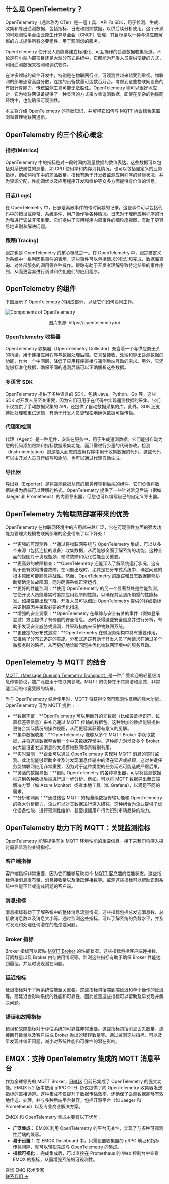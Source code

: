## 什么是 OpenTelemetry？

OpenTelemetry（通常称为 OTel）是一组工具、API 和 SDK，用于检测、生成、收集和导出遥测数据，包括指标、日志和跟踪数据，以供后续分析使用。这个开源的可观测性平台由云原生计算基金会（CNCF）管理，其目标是以一种与供应商解绑的方式提供所有必要组件，用于观测您的服务。

OpenTelemetry 使开发人员能够建立标准化、可互操作的遥测数据收集管道。不论是在小型内部项目还是大型分布式系统中，它都能为开发人员提供便捷的方式，利用遥测数据来检测和调试软件。

在许多领域的软件开发中，特别是在物联网行业，可观测性越来越受到重视。物联网的部署通常高度分散，连接的设备数量可达数百万台。考虑到这些物联网设备的有限计算能力，传统监测工具可能无法胜任。OpenTelemetry 则可以很好地应对，它为物联网设备提供了一种灵活的方式来收集遥测数据，即使在复杂的物联网环境中，也能确保可观测性。

本文将介绍 OpenTelemetry 的基础知识，并解释它如何与 [MQTT 协议](https://www.emqx.com/zh/blog/the-easiest-guide-to-getting-started-with-mqtt)结合来监测和管理物联网通信。

## OpenTelemetry 的三个核心概念

### 指标(Metrics)

OpenTelemetry 中的指标是对一段时间内测量数据的数值表达。这些数据可以包括对系统属性的测量，如 CPU 使用率和内存消耗情况，也可以包括自定义的业务指标，例如购物车中的商品数量。指标有助于开发者监测应用程序的健康状况，并为资源分配、性能调优以及应用程序开发和维护等众多方面提供有价值的信息。

### 日志(Logs)

在 OpenTelemetry 中，日志是离散事件的带时间戳的记录。这些事件可以包括代码中的错误或异常、系统事件、用户操作等各种情况。日志对于理解应用程序的行为和进行调试非常重要。它们提供了应用程序内部事件的细粒度视图，有助于更容易地识别和解决问题。

### 跟踪(Tracing)

跟踪也是 OpenTelemetry 的核心概念之一。在 OpenTelemetry 中，跟踪被定义为系统中一系列因果事件的表示，这些事件可以包括请求的启动和完成、数据库查询、对外部服务的调用等各种操作。跟踪有助于开发者理解导致特定结果的事件序列，从而更容易进行调试和优化他们的应用程序。

## OpenTelemetry 的组件

下图展示了 OpenTelemetry 的组成部分，以及它们如何协同工作。

![Components of OpenTelemetry](https://assets.emqx.com/images/01157ca72710c94dfb400fdc8129464b.png)

<center>图片来源: https://opentelemetry.io/</center>

### OpenTelemetry 收集器

OpenTelemetry 收集器（OpenTelemetry Collector）充当着一个与供应商无关的桥梁，用于连接应用程序与数据处理后端。它具备接收、处理和导出遥测数据的功能，作为一个中间层，降低了应用程序直接与遥测后端互动的需求。另外，它还能够标准化数据，确保不同的遥测后端可以正确解析这些数据。

### 多语言 SDK

OpenTelemetry 提供了多种语言的 SDK，包括 Java、Python、Go 等。这些 SDK 对开发人员至关重要，因为它们可用于在代码中实现遥测数据的采集。它们不仅提供了手动数据采集的 API，还提供了自动数据采集的库。此外，SDK 还支持批处理和重试逻辑，有助于开发人员更轻松地确保数据可靠传输。

### 代理和检测

代理（Agent）是一种组件，安装在服务中，用于生成遥测数据。它们能够自动为您的代码添加跟踪和指标数据采集功能，而只需进行少量的代码修改。检测（Instrumentation）则是插入到您的应用程序中用于收集数据的代码，这些代码可以由开发人员自行编写和添加，也可以通过代理自动生成。

### 导出器

导出器（Exporter）是将遥测数据从您的服务传输到后端的组件。它们负责将数据转换为后端可以理解的格式。OpenTelemetry 提供了一些针对常见后端（例如 Jaeger 和 Prometheus）的内置导出器，但您也可以编写自己的自定义导出器。

## OpenTelemetry 为物联网部署带来的优势

OpenTelemetry 在物联网环境中的应用越来越广泛，它在可观测性方面的强大功能为管理大规模物联网部署的企业带来了以下好处：

- **更强的可观测性：**通过将物联网系统与 OpenTelemetry 集成，可以从多个来源（包括连接的设备）收集数据，从而能够全面了解系统的功能。这种全面的视图对于发现瓶颈、预防故障和优化性能至关重要。
- **更高效的故障排查：**OpenTelemetry 还能深入了解系统运行状况，这有助于更有效地排查故障。在问题出现时，尤其是在分布式系统中，确定问题的根本原因可能颇具挑战性。然而，OpenTelemetry 的跟踪和日志数据能够协助精确定位故障源，同时确保系统正常运行。
- **更好的性能监测：**使用 OpenTelemetry 的另一个显著益处是性能监测。它使开发人员能够实时追踪应用程序的性能，以确保其达到所期望的性能标准。如果性能出现下降，开发人员可以借助 OpenTelemetry 提供的详细指标来识别原因并采取必要的优化措施。
- **增强的安全洞察：**OpenTelemetry 在跟踪与安全有关的事件（例如登录尝试）方面提供了有价值的安全信息。及时获得这些安全信息并进行分析，有助于发现安全威胁或漏洞，并采取措施来保护物联网系统。
- **更便捷的分布式追踪：**OpenTelemetry 在微服务架构中具有重要作用，它推动了分布式追踪的实施。分布式追踪有助于开发人员了解请求在通过多个微服务时的路径，从而更好地诊断问题并优化物联网环境中的服务互动。

## OpenTelemetry 与 MQTT 的结合

[MQTT（Message Queuing Telemetry Transport）](https://www.emqx.com/zh/blog/the-easiest-guide-to-getting-started-with-mqtt)是一种广受欢迎的轻量级消息传输协议，被广泛应用于物联网领域。MQTT 的优势在于其简洁和高效，非常适合网络带宽受限的场景。

当与 OpenTelemetry 结合使用时，MQTT 将获得全面可观测性框架的强大功能。OpenTelemetry 可为 MQTT 提供：

- **数据丰富：**OpenTelemetry 可以用额外的元数据（比如设备标识符、位置标签等信息）来补充通过 MQTT 传输的数据包。这种附加的数据能够提供更符合实际情况的操作视图，从而更容易获得有意义的见解。
- **集中数据收集：**OpenTelemetry 能够从多个 MQTT Broker 中获取数据，并将这些数据整合到一个中央数据存储中。这种能力对涉及多个 Broker 向大量设备发送消息的大规模物联网场景特别有用。
- **实时监测：**企业可以通过 OpenTelemetry 实现对 MQTT 消息的实时监测。此功能能够帮助企业及时发现消息传输中的潜在延迟或瓶颈，这对关键任务型物联网应用非常重要，因为对于这种类型的任务延迟可能造成严重后果。
- **灵活的数据导出：**借助 OpenTelemetry 的各种导出器，可以将遥测数据推送到各种数据后端进行进一步分析。例如，可以将 MQTT 数据导出至云端解决方案（如 Azure Monitor）或者本地工具（如 Grafana），以满足不同的需求。
- **分析和洞察：**通过结合 MQTT 的轻量级数据传输功能和 OpenTelemetry 的强大分析能力，企业可以对其数据进行深入研究。这种组合为企业提供了优化设备性能、进行预测性维护、甚至根据用户行为识别市场趋势的能力。

## OpenTelemetry 助力下的 MQTT：关键监测指标

OpenTelemetry 能够提供有关 MQTT 环境性能的重要信息。接下来我们将深入探讨需要监测的关键指标。

### 客户端指标

客户端指标非常重要，因为它们能够反映每个 [MQTT 客户端](https://www.emqx.com/zh/blog/mqtt-client-tools)的性能状态。这些指标包括消息发布量、消息接收量以及活跃连接数等。监测这些指标可以帮助识别系统中性能不佳或造成问题的客户端。

### 消息指标

消息指标有助于了解系统中的整体消息流量情况。这些指标包括总发送消息数、总接收消息数以及消息大小等。通过监测这些指标，可以了解系统的负载水平，并及时发现和处理任何潜在的瓶颈或问题。

### Broker 指标

Broker 指标可以反映 [MQTT Broker](https://www.emqx.com/zh/blog/the-ultimate-guide-to-mqtt-broker-comparison) 的性能状况。这些指标包括客户端连接数、订阅数量以及 Broker 内存使用情况等。监测这些指标有助于确保 Broker 性能达到最佳，并及时发现潜在问题。

### 延迟指标

延迟指标对于了解系统性能至关重要。这些指标包括端到端延迟和单个操作的延迟等。高延迟会影响系统的性能和可靠性，因此监测这些指标可以帮助及早发现并解决问题。

### 错误和故障指标

错误和故障指标对于评估系统的可靠性非常重要。这些指标包括消息丢失数量、连接断开数量以及客户端或 Broker 抛出的错误数量等。通过监测这些指标，可以及早发现并纠正问题，减小对系统性能和可靠性的潜在影响。

## EMQX：支持 OpenTelemetry 集成的 MQTT 消息平台

作为全球领先的 MQTT Broker，[EMQX](https://www.emqx.io/zh) 目前已集成了 OpenTelemetry 的强大功能。EMQX 5.2 版本使用 gRPC OTEL 协议提供了向 OpenTelemetry 收集器发送指标的直接通道。这种集成不仅提升了数据传输效率，还确保了遥测数据能够有效地传送、处理，并与多种后端平台兼容，包括开源平台（如 Jaeger 和 Prometheus）以及专业商业解决方案。

EMQX 和 OpenTelemetry 集成主要有以下优势：

- **广泛集成：** EMQX 利用 OpenTelemetry 的平台无关性，实现了与多种可观测性后端的兼容。
- **易于设置：** 在 EMQX Dashboard 中，只需设置收集器的 gRPC 地址和指标传输间隔，就可以轻松完成与 OpenTelemetry 的集成。
- **指标可视化：** 完成集成后，可以直接在 Prometheus 的 Web 控制台中查看 EMQX 的指标，从而增强系统的可观测性。



<section class="promotion">
    <div>
        咨询 EMQ 技术专家
    </div>
    <a href="https://www.emqx.com/zh/contact?product=solutions" class="button is-gradient px-5">联系我们 →</a>
</section>
